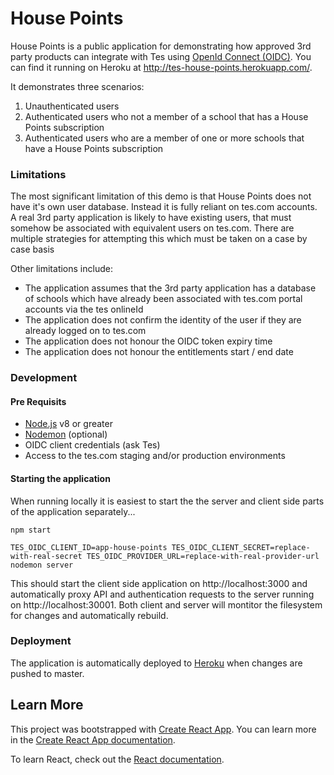 # House Points
House Points is a public application for demonstrating how approved 3rd party products can integrate with Tes using [OpenId Connect (OIDC)](https://openid.net/connect/). You can find it running on Heroku at http://tes-house-points.herokuapp.com/.

It demonstrates three scenarios:

1. Unauthenticated users
2. Authenticated users who not a member of a school that has a House Points subscription
3. Authenticated users who are a member of one or more schools that have a House Points subscription

### Limitations
The most significant limitation of this demo is that House Points does not have it's own user database. Instead it is fully reliant on tes.com accounts. A real 3rd party application is likely to have existing users, that must somehow be associated with equivalent users on tes.com. There are multiple strategies for attempting this which must be taken on a case by case basis

Other limitations include:

* The application assumes that the 3rd party application has a database of schools which have already been associated with tes.com portal accounts via the tes onlineId
* The application does not confirm the identity of the user if they are already logged on to tes.com 
* The application does not honour the OIDC token expiry time
* The application does not honour the entitlements start / end date

### Development
#### Pre Requisits
* [Node.js](https://nodejs.org/en/) v8 or greater
* [Nodemon](https://nodemon.io/) (optional)
* OIDC client credentials (ask Tes)
* Access to the tes.com staging and/or production environments

#### Starting the application 
When running locally it is easiest to start the the server and client side parts of the application separately...
```
npm start
```
```
TES_OIDC_CLIENT_ID=app-house-points TES_OIDC_CLIENT_SECRET=replace-with-real-secret TES_OIDC_PROVIDER_URL=replace-with-real-provider-url nodemon server
```

This should start the client side application on http://localhost:3000 and automatically proxy API and authentication requests to the server running on http://localhost:30001. Both client and server will montitor the filesystem for changes and automatically rebuild.

### Deployment
The application is automatically deployed to [Heroku](https://www.heroku.com/) when changes are pushed to master.

## Learn More
This project was bootstrapped with [Create React App](https://github.com/facebook/create-react-app). You can learn more in the [Create React App documentation](https://facebook.github.io/create-react-app/docs/getting-started).

To learn React, check out the [React documentation](https://reactjs.org/).
